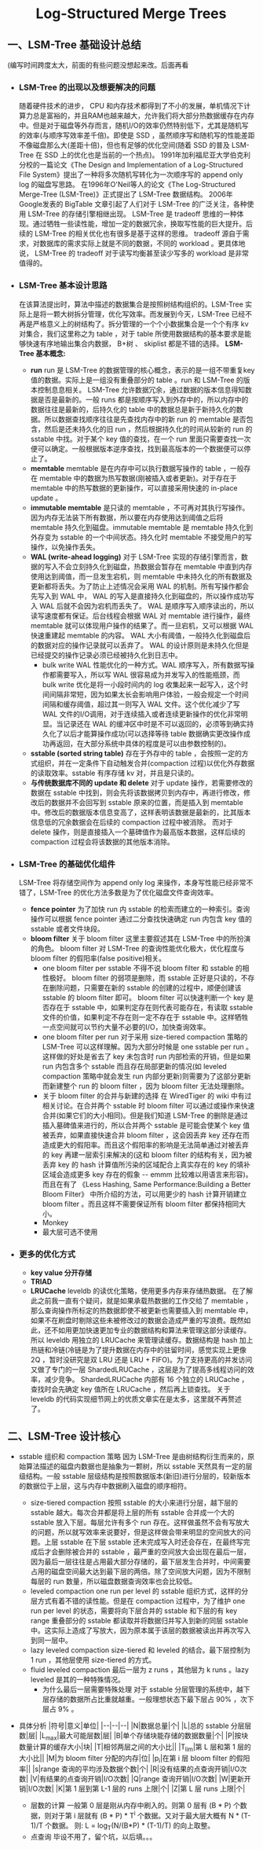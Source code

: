 <h1 style="text-align:center"> Log-Structured Merge Trees </h1>

## 一、LSM-Tree 基础设计总结

(编写时间跨度太大，前面的有些问题没想起来改。后面再看

- ### LSM-Tree 的出现以及想要解决的问题
    随着硬件技术的进步， CPU 和内存技术都得到了不小的发展，单机情况下计算力总是富裕的，并且RAM也越来越大，允许我们将大部分热数据缓存在内存中。但是对于磁盘等外存而言，随机I/O的效率仍然特别低下，尤其是随机写的效率(与顺序写效率差千倍)。即使是 SSD ，虽然顺序写和随机写的性能差距不像磁盘那么大(差距十倍)，但也有足够的优化空间(随着 SSD 的普及 LSM-Tree 在 SSD 上的优化也是当前的一个热点)。
    1991年加利福尼亚大学伯克利分校的一篇论文《The Design and Implementation of a Log-Structured File System》提出了一种将多次随机写转化为一次顺序写的 append only log 的磁盘写思路。
    在1996年O'Neil等人的论文《The Log-Structured Merge-Tree (LSM-Tree)》正式提出了 LSM-Tree 数据结构。
    2006年Google发表的 BigTable 文章引起了人们对于 LSM-Tree 的广泛关注，各种使用 LSM-Tree 的存储引擎相继出现。
    LSM-Tree 是 tradeoff 思维的一种体现。通过牺牲一些读性能，增加一定的数据冗余，换取写性能的巨大提升。后续的 LSM-Tree 的相关优化也有很多是基于这样的思维。 tradeoff 源自于需求，对数据库的需求实际上就是不同的数据，不同的 workload 。更具体地说， LSM-Tree 的 tradeoff 对于读写均衡甚至读少写多的 workload 是非常值得的。

- ### LSM-Tree 基本设计思路
    在该算法提出时，算法中描述的数据集合是按照树结构组织的。LSM-Tree 实际上是将一颗大树拆分管理，优化写效率。而发展到今天，LSM-Tree 已经不再是严格意义上的树结构了。拆分管理的一个个小数据集合是一个个有序 kv 对集合，我们这里称之为 table ，对于 table 所使用数据结构的基本要求是能够快速有序地输出集合内数据， B+树 、 skiplist 都是不错的选择。
    **LSM-Tree 基本概念:**
    - **run**
        run 是 LSM-Tree 的数据管理的核心概念，表示的是一组不带重复key值的数据。实际上是一组没有重叠部分的 table 。run 和 LSM-Tree 的版本控制息息相关。 LSM-Tree 允许数据冗余，通过数据的版本信息得知数据是否是最新的。一般 runs 都是按顺序写入到外存中的，所以内存中的数据往往是最新的，后持久化的 table 中的数据总是新于新持久化的数据。所以数据查找顺序往往是先查找内存中的新 run 的 memtable 是否包含，然后是还未持久化的旧 run ，然后根据持久化的时间从较新的 run 的 sstable 中找。对于某个 key 值的查找，在一个 run 里面只需要查找一次便可以确定。一般根据版本逆序查找，找到最高版本的一个数据便可以停止了。
    - **memtable**
        memtable 是在内存中可以执行数据写操作的 table ，一般存在 memtable 中的数据为热写数据(刚被插入或者更新)。对于存在于 memtable 中的热写数据的更新操作，可以直接采用快速的 in-place update 。
    - **immutable memtable**
        是只读的 memtable ，不可再对其执行写操作。因为内存无法装下所有数据，所以要在内存使用达到阈值之后将 memtable 持久化到磁盘。immutable memtable 是 memtable 持久化到外存变为 sstable 的一个中间状态。持久化时 memtable 不接受用户的写操作，以免操作丢失。
    - **WAL (write-ahead logging)**
        对于 LSM-Tree 实现的存储引擎而言，数据的写入不会立刻持久化到磁盘，热数据会暂存在 memtable 中直到内存使用达到阈值，而一旦发生宕机，则 memtable 中未持久化的所有数据及更新都将丢失。为了防止上述情况会采用 WAL 的机制。所有写操作都会先写入到 WAL 中， WAL 的写入是直接持久化到磁盘的，所以操作成功写入 WAL 后就不会因为宕机而丢失了。 WAL 是顺序写入顺序读出的，所以读写速度都有保证。后台线程会根据 WAL 对 memtable 进行操作，最终 memtable 就可以体现用户操作的结果了。而一旦宕机，又可以根据 WAL 快速重建起 memtable 的内容。 WAL 大小有阈值，一般持久化到磁盘后的数据对应的操作记录就可以丢弃了。 WAL 的设计原则是未持久化但是已经提交的操作记录必须已经被持久化到日志中。
        - bulk write
            WAL 性能优化的一种方式。WAL 顺序写入，所有数据写操作都需要写入，所以写 WAL 很容易成为并发写入的性能瓶颈，而 bulk write 优化是将一小段时间内的 log 收集起来一起写入，这个时间间隔非常短，因为如果太长会影响用户体验，一般会规定一个时间间隔和缓存阈值，超过其一则写入 WAL 文件。这个优化减少了写 WAL 文件的I/O调用，对于连续插入或者连续更新操作的优化非常明显。当记录还在 WAL 的缓冲区中时是不可以返回的，必须等到确实持久化了以后才能算操作成功(可以选择等待 table 数据确实更改操作成功再返回，在大部分系统中具体的程度是可以由参数控制的)。
    - **sstable (sorted string table)**
        存在于外存中的 table ，会按照一定的方式组织，并在一定条件下自动触发合并(compaction 过程)以优化外存数据的读取效率。sstable 有序存储 kv 对，并且是只读的。
    - **与传统数据库不同的 update 和 delete**
        对于 update 操作，若需要修改的数据在 sstable 中找到，则会先将该数据拷贝到内存中，再进行修改，修改后的数据并不会回写到 sstable 原来的位置，而是插入到 memtable 中。修改后的数据版本信息变高了，这样表明该数据是最新的，比其版本信息低的冗余数据会在后续的 compaction 过程中被消除。
        而对于 delete 操作，则是直接插入一个墓碑值作为最高版本数据，这样后续的 compaction 过程会将该数据的其他版本消除。

- ### LSM-Tree 的基础优化组件
    LSM-Tree 将存储空间作为 append only log 来操作，本身写性能已经非常不错了，LSM-Tree 的优化方法多数是为了优化磁盘文件查询效率。
    - **fence pointer**
        为了加快 run 内 sstable 的检索而建立的一种索引。查询操作可以根据 fence pointer 通过二分查找快速确定 run 内包含 key 值的 sstable 或者文件块段。
    - **bloom filter**
        关于 bloom filter 这里主要叙述其在 LSM-Tree 中的所扮演的角色。 bloom filter 对 LSM-Tree 的查询性能优化极大，优化程度与 bloom filter 的假阳率(false positive)相关。
        - one bloom filter per sstable
            不得不说 bloom filter 和 sstable 的相性极好。 bloom filter 的弱项是删除，而 sstable 正好是只读的，不存在删除问题，只需要在新的 sstable 的创建的过程中，顺便创建该 sstable 的 bloom filter 即可。 bloom filter 可以快速判断一个 key 是否存在于 sstable 中，如果判定存在则代表可能存在，有读取 sstable 文件的价值，如果判定不存在则一定不存在于 sstable 中。这样牺牲一点空间就可以节约大量不必要的I/O，加快查询效率。
        - one bloom filter per run
            对于采用 size-tiered compaction 策略的 LSM-Tree 可以这样理解。因为大部分时候是 one sstable per run 。这样做的好处是省去了 key 未包含时 run 内部检索的开销，但是如果 run 内包含多个 sstable 而且存在局部更新的情况(如 leveled compaction 策略中就会发生 run 内部分更新)则需要为了这部分更新而新建整个 run 的 bloom filter ，因为 bloom filter 无法处理删除。
        - 关于 bloom filter 的合并与新建的选择
            在 WiredTiger 的 wiki 中有过相关讨论。在合并两个 sstable 时 bloom filter 可以通过或操作来快速合并(如果它们的大小相同)。但是我们知道 LSM-Tree 的删除是通过插入墓碑值来进行的，所以合并两个 sstable 是可能会使某个 key 值被丢弃，如果直接快速合并 bloom filter ，这会因丢弃 key 还存在而造成更大的假阳率。而且这个假阳率的影响是无法简单通过对被丢弃的 key 再建一层索引来解决的(这和 bloom filter 的结构有关，因为被丢弃 key 的 hash 计算值所污染的区域配合上真实存在的 key 的填补区域会造成更多 key 存在的假象 -- emmm 比较难以用语言来形容)。而且在有了 《Less Hashing, Same Performance:Building a Better Bloom Filter》 中所介绍的方法，可以用更少的 hash 计算开销建立 bloom filter 。而且这样不需要保证所有 bloom filter 都保持相同大小。
        - Monkey
        - 最大层可选不使用

- ### 更多的优化方式
    - **key value 分开存储**
    - **TRIAD**
    - **LRUCache**
        leveldb 的读优化策略，使用更多内存来存储热数据。
        在了解此之前我一直有个疑问，就是如果承载热数据的工作交给了 memtable ，那么查询操作所标定的热数据即使不被更新也需要插入到 memtable 中，如果不在刷盘时剔除这些未被修改过的数据会造成严重的写浪费。既然如此，还不如用更加快速更加专业的数据结构和算法来管理这部分读缓存。
        所以 leveldb 用独立的 LRUCache 来管理读缓存。数据结构是 hash 加上热链和冷链(冷链是为了提升数据在内存中的驻留时间，感觉实现上更像 2Q ，暂时没研究是双 LRU 还是 LRU + FIFO)。为了支持更高的并发访问又做了专门的一层 ShardedLRUCache ，这层是为了提高多线程访问的效率，减少竞争。 ShardedLRUCache 内部有 16 个独立的 LRUCache ，查找时会先确定 key 值所在 LRUCache ，然后再上锁查找。
        关于 leveldb 的代码实现细节网上的优质文章实在是太多，这里就不再赘述了。

## 二、LSM-Tree 设计核心

- sstable 组织和 compaction 策略
    因为 LSM-Tree 是由树结构衍生而来的，原始算法描述的磁盘内数据也是抽象为一颗树，所以 sstable 天然具有一定的层级结构。一般 sstable 层级结构是按照数据版本(新旧)进行分层的，较新版本的数据位于上层，这与内存中数据刷入磁盘的顺序相符。
    - size-tiered compaction
        按照 sstable 的大小来进行分层，越下层的 sstable 越大。每次合并都是将上层的所有 sstable 合并成一个大的 sstable 放入下层。每层允许有多个 run 存在。这样做虽然不会有写放大的问题，所以就写效率来说要好，但是这样做会带来明显的空间放大的问题。上层 sstable 在下层 sstable 还未完成写入时还会存在，在最终写完成后才会删除被合并的 sstable ，最严重的空间放大会出现在最后一层，因为最后一层往往是占用最大部分存储的，最下层发生合并时，中间需要占用的磁盘空间最大达到最下层的两倍。除了空间放大问题，因为不限制每层的 run 数量，所以磁盘数据查询效率也会比较低。
    - leveled compaction
        one run per level 的 sstable 组织方式，这样的分层方式有着不错的读性能。但是在 compaction 过程中，为了维护 one run per level 的状态，需要将向下层合并的 sstable 和下层的有 key range 重叠部分的 sstable 都读取并将数据归并写入到新的同层 sstable 中。这实际上造成了写放大，因为原本属于该层的数据被读出并再次写入到同一层中。
    - lazy leveled compaction
        size-tiered 和 leveled 的结合。最下层控制为 1 run ，其他层使用 size-tiered 的方式。
    - fluid leveled compaction
        最后一层为 z runs ，其他层为 k runs 。lazy leveled 是其的一种特殊情况。
        - 为什么最后一层需要特殊处理
            对于 sstable 分层管理的系统中，越下层存储的数据所占比重就越重。一般理想状态下最下层占 90% ，次下层占 9% 。

- 具体分析
    |符号|意义|单位|
    |--|--|--|
    |N|数据总量|个|
    |L|总的 sstable 分层层数|层|
    |L<sub>max</sub>|最大可能层数|层|
    |B|单个存储块能存储的数据数量|个|
    |P|按块数量计算的缓存大小|块|
    |T|相邻两层之间的大小比||
    |T<sub>lim</sub>|第 L 层和第 1 层的大小比||
    |M|为 bloom filter 分配的内存|位|
    |p<sub>i</sub>|在第 i 层 bloom filter 的假阳率||
    |s|range 查询的平均涉及数据个数|个|
    |R|没有结果的点查询开销|I/O次数|
    |V|有结果的点查询开销|I/O次数|
    |Q|range 查询开销|I/O次数|
    |W|更新开销|I/O次数|
    |K|第 1 层到第 L-1 层的 runs 上限|个|
    |Z|第 L 层 runs 上限|个|

    - 层数的计算
        一般第 0 层是刚从内存中刷入的。则第 0 层有 (B * P) 个数据，则对于第 i 层就有 (B * P) * T<sup>i</sup> 个数据。又对于最大层大概有 N * (T-1)/T 个数据。
        则: L = log<sub>T</sub>(N/(B*P) * (T-1)/T) 的向上取整。
    - 点查询
        毕设不用了，留个坑，以后填。。。
